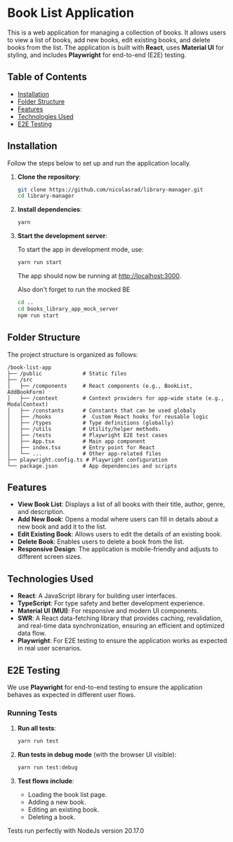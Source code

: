 # **Book List Application**

This is a web application for managing a collection of books. It allows users to view a list of books, add new books, edit existing books, and delete books from the list. The application is built with **React**, uses **Material UI** for styling, and includes **Playwright** for end-to-end (E2E) testing.

## **Table of Contents**

- [Installation](#installation)
- [Folder Structure](#folder-structure)
- [Features](#features)
- [Technologies Used](#technologies-used)
- [E2E Testing](#e2e-testing)

## **Installation**

Follow the steps below to set up and run the application locally.

1. **Clone the repository**:

   ```bash
   git clone https://github.com/nicolasrad/library-manager.git
   cd library-manager
   ```

2. **Install dependencies**:

   ```bash
   yarn
   ```

3. **Start the development server**:

   To start the app in development mode, use:

   ```bash
   yarn run start
   ```

   The app should now be running at [http://localhost:3000](http://localhost:3000).

   Also don't forget to run the mocked BE

   ```bash
   cd ..
   cd books_library_app_mock_server
   npm run start
   ```

## **Folder Structure**

The project structure is organized as follows:

```
/book-list-app
├── /public             # Static files
├── /src
│   ├── /components     # React components (e.g., BookList, AddBookForm)
│   ├── /context        # Context providers for app-wide state (e.g., ModalContext)
│   ├── /constants      # Constants that can be used globaly
│   ├── /hooks          #  Custom React hooks for reusable logic
│   ├── /types          # Type definitions (globally)
│   ├── /utils          # Utility/helper methods.
│   ├── /tests          # Playwright E2E test cases
│   ├── App.tsx         # Main app component
│   ├── index.tsx       # Entry point for React
│   └── ...             # Other app-related files
├── playwright.config.ts # Playwright configuration
└── package.json        # App dependencies and scripts
```

## **Features**

- **View Book List**: Displays a list of all books with their title, author, genre, and description.
- **Add New Book**: Opens a modal where users can fill in details about a new book and add it to the list.
- **Edit Existing Book**: Allows users to edit the details of an existing book.
- **Delete Book**: Enables users to delete a book from the list.
- **Responsive Design**: The application is mobile-friendly and adjusts to different screen sizes.

## **Technologies Used**

- **React**: A JavaScript library for building user interfaces.
- **TypeScript**: For type safety and better development experience.
- **Material UI (MUI)**: For responsive and modern UI components.
- **SWR**: A React data-fetching library that provides caching, revalidation, and real-time data synchronization, ensuring an efficient and optimized data flow.
- **Playwright**: For E2E testing to ensure the application works as expected in real user scenarios.

## **E2E Testing**

We use **Playwright** for end-to-end testing to ensure the application behaves as expected in different user flows.

### Running Tests

1. **Run all tests**:

   ```bash
   yarn run test
   ```

2. **Run tests in debug mode** (with the browser UI visible):

   ```bash
   yarn run test:debug
   ```

3. **Test flows include**:
   - Loading the book list page.
   - Adding a new book.
   - Editing an existing book.
   - Deleting a book.

Tests run perfectly with NodeJs version 20.17.0
